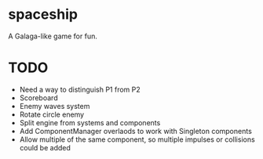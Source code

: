 # spaceship
A Galaga-like game for fun.

# TODO
* Need a way to distinguish P1 from P2
* Scoreboard
* Enemy waves system
* Rotate circle enemy
* Split engine from systems and components
* Add ComponentManager overlaods to work with Singleton components
* Allow multiple of the same component, so multiple impulses or collisions could be added

